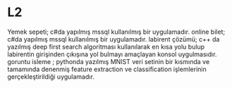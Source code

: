 # L2
Yemek sepeti; c#da yapılmış mssql kullanılmış bir uygulamadır.
online bilet; c#da yapılmış mssql kullanılmış bir uygulamadır.
labirent çözümü; c++ da yazılmış deep first search algoritması kullanılarak en kısa yolu bulup labirentin girişinden çıkışına yol bulmayı amaçlayan konsol uygulmasıdır.
goruntu isleme ; pythonda yazılmış MNIST veri setinin bir kısmında ve tamamında denenmiş feature extraction ve classification işlemlerinin gerçekleştirildiği uygulamadır.
